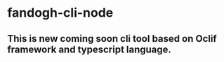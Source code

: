 # fandogh-cli-node

## This is new coming soon cli tool based on Oclif framework and typescript language.
